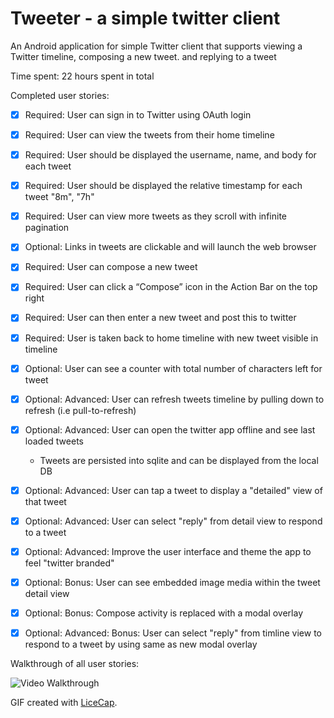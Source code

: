 Tweeter - a simple twitter client
==================================

An Android application for simple Twitter client that supports viewing a Twitter timeline, composing a new tweet. and replying to a tweet

Time spent: 22 hours spent in total

Completed user stories:

 * [x] Required: User can sign in to Twitter using OAuth login
 * [x] Required: User can view the tweets from their home timeline
 * [x] Required: User should be displayed the username, name, and body for each tweet
 * [x] Required: User should be displayed the relative timestamp for each tweet "8m", "7h"
 * [x] Required: User can view more tweets as they scroll with infinite pagination
 
 * [x] Optional: Links in tweets are clickable and will launch the web browser
 
 * [x] Required: User can compose a new tweet
 * [x] Required: User can click a “Compose” icon in the Action Bar on the top right
 * [x] Required: User can then enter a new tweet and post this to twitter
 * [x] Required: User is taken back to home timeline with new tweet visible in timeline
 
 * [x] Optional: User can see a counter with total number of characters left for tweet 
 * [x] Optional: Advanced: User can refresh tweets timeline by pulling down to refresh (i.e pull-to-refresh)
 * [x] Optional: Advanced: User can open the twitter app offline and see last loaded tweets
      * Tweets are persisted into sqlite and can be displayed from the local DB
 * [x] Optional: Advanced: User can tap a tweet to display a "detailed" view of that tweet
 * [x] Optional: Advanced: User can select "reply" from detail view to respond to a tweet
 * [x] Optional: Advanced: Improve the user interface and theme the app to feel "twitter branded"
 * [x] Optional: Bonus: User can see embedded image media within the tweet detail view
 * [x] Optional: Bonus: Compose activity is replaced with a modal overlay
 
* [x] Optional: Advanced: Bonus:  User can select "reply" from timline view to respond to a tweet by using same as new modal overlay


Walkthrough of all user stories:

![Video Walkthrough](tweeter_ParagSagar.gif)


GIF created with [LiceCap](http://www.cockos.com/licecap/).
